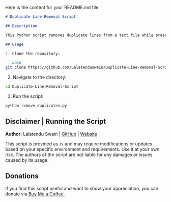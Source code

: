Here is the content for your README.md file:

```markdown
# Duplicate Line Removal Script

## Description

This Python script removes duplicate lines from a text file while preserving the original order of lines. It can be used to clean up command history files or any other text files where duplicate lines are present.

## Usage

1. Clone the repository:

```bash
git clone https://github.com/Lalatenduswain/Duplicate-Line-Removal-Script.git
```

2. Navigate to the directory:

```bash
cd Duplicate-Line-Removal-Script
```

3. Run the script:

```bash
python remove_duplicates.py
```

## Disclaimer | Running the Script

**Author:** Lalatendu Swain | [GitHub](https://github.com/Lalatenduswain) | [Website](https://blog.lalatendu.info/)

This script is provided as-is and may require modifications or updates based on your specific environment and requirements. Use it at your own risk. The authors of the script are not liable for any damages or issues caused by its usage.

## Donations

If you find this script useful and want to show your appreciation, you can donate via [Buy Me a Coffee](https://www.buymeacoffee.com/lalatendu.swain).
```
